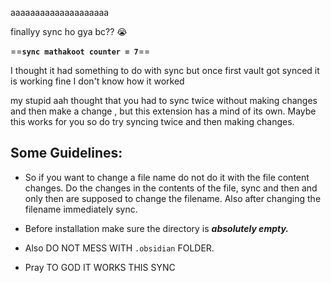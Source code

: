 aaaaaaaaaaaaaaaaaaaa

 finallyy sync ho gya bc?? 😭
 
 ==**`sync mathakoot counter = 7`**==
 
 I thought it had something to do with sync but once first vault got synced it is working fine I don't know how it worked 
 
 my stupid aah thought that you had to sync twice without making changes and then make a change , but this extension has a mind of its own.
Maybe this works for you so do try syncing twice and then making changes.

## Some Guidelines:

- So if you want to change a file name do not do it with the file content changes. Do the changes in the contents of the file, sync and then and only then are supposed to change the filename. Also after changing the filename immediately sync.

- Before installation make sure the directory is ***absolutely empty.***

- Also DO NOT MESS WITH `.obsidian` FOLDER.

- Pray TO GOD IT WORKS THIS SYNC

